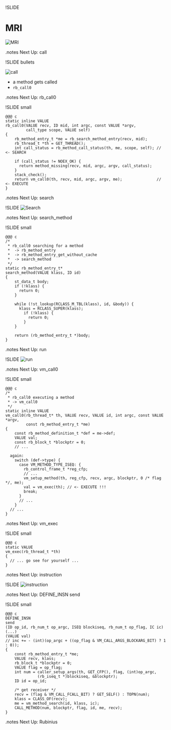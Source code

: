 !SLIDE

# MRI
![MRI](mri.jpg)

.notes Next Up: call

!SLIDE bullets

![call](call.jpg)

* a method gets called
* `rb_call0`

.notes Next Up: rb_call0

!SLIDE small

    @@@ c
    static inline VALUE
    rb_call0(VALUE recv, ID mid, int argc, const VALUE *argv,
             call_type scope, VALUE self)
    {
        rb_method_entry_t *me = rb_search_method_entry(recv, mid);
        rb_thread_t *th = GET_THREAD();
        int call_status = rb_method_call_status(th, me, scope, self); // <- SEARCH

        if (call_status != NOEX_OK) {
          return method_missing(recv, mid, argc, argv, call_status);
        }
        stack_check();
        return vm_call0(th, recv, mid, argc, argv, me);               // <- EXECUTE
    }

.notes Next Up: search

!SLIDE
![Search](search.jpg)

.notes Next Up: search\_method

!SLIDE small

    @@@ c
    /*
     * rb_call0 searching for a method
     *  -> rb_method_entry
     *  -> rb_method_entry_get_without_cache
     *  -> search_method
     */
    static rb_method_entry_t*
    search_method(VALUE klass, ID id)
    {
        st_data_t body;
        if (!klass) {
          return 0;
        }

        while (!st_lookup(RCLASS_M_TBL(klass), id, &body)) {
          klass = RCLASS_SUPER(klass);
            if (!klass) {
              return 0;
            }
        }

        return (rb_method_entry_t *)body;
    }

.notes Next Up: run

!SLIDE
![run](run.jpg)

.notes Next Up: vm_call0

!SLIDE small

    @@@ c
    /*
     * rb_call0 executing a method
     * -> vm_call0
     */
    static inline VALUE
    vm_call0(rb_thread_t* th, VALUE recv, VALUE id, int argc, const VALUE *argv,
             const rb_method_entry_t *me)
    {
        const rb_method_definition_t *def = me->def;
        VALUE val;
        const rb_block_t *blockptr = 0;
        // ...

      again:
        switch (def->type) {
          case VM_METHOD_TYPE_ISEQ: {
            rb_control_frame_t *reg_cfp;
            // ...
            vm_setup_method(th, reg_cfp, recv, argc, blockptr, 0 /* flag */, me);
            val = vm_exec(th); // <- EXECUTE !!!
            break;
          }
          // ...
        }
      // ...
    }

.notes Next Up: vm_exec

!SLIDE small

    @@@ c
    static VALUE
    vm_exec(rb_thread_t *th)
    {
      // ... go see for yourself ...
    }

.notes Next Up: instruction

!SLIDE
![instruction](instruction.jpg)

.notes Next Up: DEFINE_INSN send

!SLIDE small

    @@@ c
    DEFINE_INSN
    send
    (ID op_id, rb_num_t op_argc, ISEQ blockiseq, rb_num_t op_flag, IC ic)
    (...)
    (VALUE val)
    // inc += - (int)(op_argc + ((op_flag & VM_CALL_ARGS_BLOCKARG_BIT) ? 1 : 0));
    {
        const rb_method_entry_t *me;
        VALUE recv, klass;
        rb_block_t *blockptr = 0;
        VALUE flag = op_flag;
        int num = caller_setup_args(th, GET_CFP(), flag, (int)op_argc,
                  (rb_iseq_t *)blockiseq, &blockptr);
        ID id = op_id;

        /* get receiver */
        recv = (flag & VM_CALL_FCALL_BIT) ? GET_SELF() : TOPN(num);
        klass = CLASS_OF(recv);
        me = vm_method_search(id, klass, ic);
        CALL_METHOD(num, blockptr, flag, id, me, recv);
    }

.notes Next Up: Rubinius
